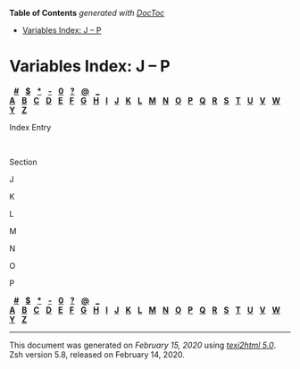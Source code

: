 <!-- START doctoc generated TOC please keep comment here to allow auto update -->
<!-- DON'T EDIT THIS SECTION, INSTEAD RE-RUN doctoc TO UPDATE -->
**Table of Contents**  *generated with [DocToc](https://github.com/thlorenz/doctoc)*

- [Variables Index: J – P](#variables-index-j--p)

<!-- END doctoc generated TOC please keep comment here to allow auto update -->

<span id="index_split-5"></span>

# Variables Index: J – P

  [**\#**](Variables-Index.html#Variables-Index-1_vr_symbol-2)  
[**$**](Variables-Index.html#Variables-Index-1_vr_symbol-3)  
[**\***](Variables-Index.html#Variables-Index-1_vr_symbol-4)  
[**-**](Variables-Index.html#Variables-Index-1_vr_symbol-5)  
[**0**](Variables-Index.html#Variables-Index-1_vr_symbol-6)  
[**?**](Variables-Index.html#Variables-Index-1_vr_symbol-7)  
[**@**](Variables-Index.html#Variables-Index-1_vr_symbol-8)  
[**\_**](Variables-Index.html#Variables-Index-1_vr_symbol-9)    
[**A**](Variables-Index.html#Variables-Index-1_vr_letter-A)  
[**B**](Variables-Index.html#Variables-Index-1_vr_letter-B)  
[**C**](Variables-Index.html#Variables-Index-1_vr_letter-C)  
[**D**](Variables-Index.html#Variables-Index-1_vr_letter-D)  
[**E**](Variables-Index.html#Variables-Index-1_vr_letter-E)  
[**F**](Variables-Index.html#Variables-Index-1_vr_letter-F)  
[**G**](Variables-Index.html#Variables-Index-1_vr_letter-G)  
[**H**](Variables-Index.html#Variables-Index-1_vr_letter-H)  
[**I**](Variables-Index.html#Variables-Index-1_vr_letter-I)  
[**J**](#index_split-5_vr_letter-J)  
[**K**](#index_split-5_vr_letter-K)  
[**L**](#index_split-5_vr_letter-L)  
[**M**](#index_split-5_vr_letter-M)  
[**N**](#index_split-5_vr_letter-N)  
[**O**](#index_split-5_vr_letter-O)  
[**P**](#index_split-5_vr_letter-P)  
[**Q**](zsh_7.html#index_split-6_vr_letter-Q)  
[**R**](zsh_7.html#index_split-6_vr_letter-R)  
[**S**](zsh_7.html#index_split-6_vr_letter-S)  
[**T**](zsh_7.html#index_split-6_vr_letter-T)  
[**U**](zsh_7.html#index_split-6_vr_letter-U)  
[**V**](zsh_7.html#index_split-6_vr_letter-V)  
[**W**](zsh_7.html#index_split-6_vr_letter-W)  
[**Y**](zsh_8.html#index_split-7_vr_letter-Y)  
[**Z**](zsh_8.html#index_split-7_vr_letter-Z)  

Index Entry

 

Section

<span id="index_split-5_vr_letter-J">J</span>

<span id="index_split-5_vr_letter-K">K</span>

<span id="index_split-5_vr_letter-L">L</span>

<span id="index_split-5_vr_letter-M">M</span>

<span id="index_split-5_vr_letter-N">N</span>

<span id="index_split-5_vr_letter-O">O</span>

<span id="index_split-5_vr_letter-P">P</span>

  [**\#**](Variables-Index.html#Variables-Index-1_vr_symbol-2)  
[**$**](Variables-Index.html#Variables-Index-1_vr_symbol-3)  
[**\***](Variables-Index.html#Variables-Index-1_vr_symbol-4)  
[**-**](Variables-Index.html#Variables-Index-1_vr_symbol-5)  
[**0**](Variables-Index.html#Variables-Index-1_vr_symbol-6)  
[**?**](Variables-Index.html#Variables-Index-1_vr_symbol-7)  
[**@**](Variables-Index.html#Variables-Index-1_vr_symbol-8)  
[**\_**](Variables-Index.html#Variables-Index-1_vr_symbol-9)    
[**A**](Variables-Index.html#Variables-Index-1_vr_letter-A)  
[**B**](Variables-Index.html#Variables-Index-1_vr_letter-B)  
[**C**](Variables-Index.html#Variables-Index-1_vr_letter-C)  
[**D**](Variables-Index.html#Variables-Index-1_vr_letter-D)  
[**E**](Variables-Index.html#Variables-Index-1_vr_letter-E)  
[**F**](Variables-Index.html#Variables-Index-1_vr_letter-F)  
[**G**](Variables-Index.html#Variables-Index-1_vr_letter-G)  
[**H**](Variables-Index.html#Variables-Index-1_vr_letter-H)  
[**I**](Variables-Index.html#Variables-Index-1_vr_letter-I)  
[**J**](#index_split-5_vr_letter-J)  
[**K**](#index_split-5_vr_letter-K)  
[**L**](#index_split-5_vr_letter-L)  
[**M**](#index_split-5_vr_letter-M)  
[**N**](#index_split-5_vr_letter-N)  
[**O**](#index_split-5_vr_letter-O)  
[**P**](#index_split-5_vr_letter-P)  
[**Q**](zsh_7.html#index_split-6_vr_letter-Q)  
[**R**](zsh_7.html#index_split-6_vr_letter-R)  
[**S**](zsh_7.html#index_split-6_vr_letter-S)  
[**T**](zsh_7.html#index_split-6_vr_letter-T)  
[**U**](zsh_7.html#index_split-6_vr_letter-U)  
[**V**](zsh_7.html#index_split-6_vr_letter-V)  
[**W**](zsh_7.html#index_split-6_vr_letter-W)  
[**Y**](zsh_8.html#index_split-7_vr_letter-Y)  
[**Z**](zsh_8.html#index_split-7_vr_letter-Z)  

-----

This document was generated on *February 15, 2020* using
[*texi2html 5.0*](http://www.nongnu.org/texi2html/).  
Zsh version 5.8, released on February 14, 2020.
